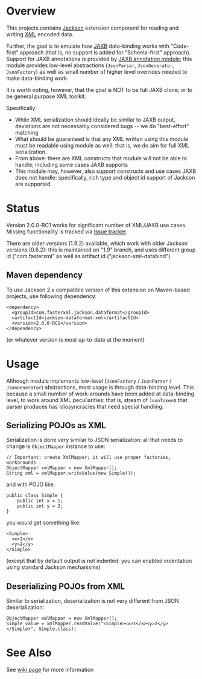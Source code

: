 # Overview

This projects contains [Jackson](http://http://wiki.fasterxml.com/JacksonHome) extension component for
reading and writing [XML](http://en.wikipedia.org/wiki/Xml) encoded data.

Further, the goal is to emulate how [JAXB](http://en.wikipedia.org/wiki/JAXB) data-binding works
with "Code-first" approach (that is, no support is added for "Schema-first" approach).
Support for JAXB annotations is provided by [JAXB annotation module](https://github.com/FasterXML/jackson-module-jaxb-annotations);
this module provides low-level abstractions (`JsonParser`, `JsonGenerator`, `JsonFactory`) as well as small number of higher level
overrides needed to make data-binding work.

It is worth noting, however, that the goal is NOT to be full JAXB clone; or to be general purpose XML toolkit.

Specifically:

 * While XML serialization should ideally be similar to JAXB output, deviations are not necessarily considered bugs -- we do "best-effort" matching
 * What should be guaranteed is that any XML written using this module must be readable using module as well: that is, we do aim for full XML serialization.
 * From above: there are XML constructs that module will not be able to handle; including some cases JAXB supports
 * This module may, however, also support constructs and use cases JAXB does not handle: specifically, rich type and object id support of Jackson are supported.
 
# Status

Version 2.0.0-RC1 works for significant number of XML/JAXB use cases.
Missing functionality is tracked via [Issue tracker](./issues).

There are older versions (1.9.2)  available, which work with older Jackson versions (0.6.2): this is maintained on "1.9" branch,
and uses different group id ("com.fasterxml" as well as artifact id ("jackson-xml-databind")

## Maven dependency

To use Jackson 2.x compatible version of this extension on Maven-based projects, use following dependency:

    <dependency>
      <groupId>com.fasterxml.jackson.dataformat</groupId>
      <artifactId>jackson-dataformat-xml</artifactId>
      <version>2.0.0-RC1</version>
    </dependency>

(or whatever version is most up-to-date at the moment)

# Usage

Although module implements low-level (`JsonFactory` / `JsonParser` / `JsonGenerator`) abstractions,
most usage is through data-binding level. This because a small number of work-arounds have been added
at data-binding level, to work around XML peculiarities: that is, stream of `JsonToken`s that parser
produces has idiosyncracies that need special handling.

## Serializing POJOs as XML

Serialization is done very similar to JSON serialization: all that needs to change is `ObjectMapper` instance to use:

    // Important: create XmlMapper; it will use proper factories, workarounds
    ObjectMapper xmlMapper = new XmlMapper();
    String xml = xmlMapper.writeValue(new Simple());

and with POJO like:

    public class Simple {
        public int x = 1;
        public int y = 2;
    }

you would get something like:

    <Simple>
      <x>1</x>
      <y>2</y>
    </Simple>

(except that by default output is not indented: you can enabled indentation using standard Jackson mechanisms)

## Deserializing POJOs from XML

Similar to serialization, deserialization is not very different from JSON deserialization:

    ObjectMapper xmlMapper = new XmlMapper();
    Simple value = xmlMapper.readValue("<Simple><x>1</x><y>2</y></Simple>", Simple.class);

# See Also

See [wiki page](./wiki) for more information
